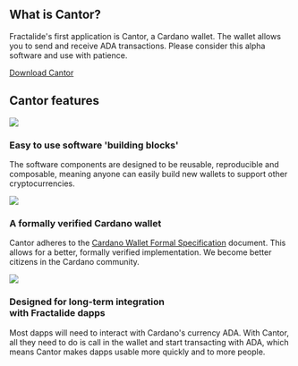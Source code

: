 <div class="cardano_wallet">
    <div class="row">
        <div class="col-lg-offset-3 col-lg-6 col-sm-offset-2 col-sm-8 col-xs-12 text-center">
            <h2 class="sub_heading_blue">What is Cantor?</h2>
            <p>
                Fractalide's first application is Cantor, a Cardano wallet. The wallet allows you to send and receive ADA transactions. Please consider this alpha software and use with patience.
            </p>
            <a class="btn btn-lg btn-default" href="#download_center">Download Cantor</a>
        </div>
    </div>
    <div class="row cantor_features">
        <div class="col-md-12 text-center">
            <h2 class="sub_heading_blue">Cantor features</h2>
        </div>
        <div class="col-lg-4 col-xs-12 text-center cantor_feature">
            <img src="/img/roadmap-min/fractal-min.png" />
            <h3>Easy to use software 'building blocks'</h3>
            <p>
                The software components are designed to be reusable, reproducible and composable, meaning anyone can easily build new wallets to support other cryptocurrencies. 
            </p>
        </div>
        <div class="col-lg-4 col-xs-12 text-center cantor_feature">
            <img src="/img/roadmap-min/fractal-min.png" />
            <h3>A formally verified Cardano wallet</h3>
            <p>
                Cantor adheres to the <a href="https://cardanodocs.com/technical/formal-specification-for-a-cardano-wallet/">Cardano Wallet Formal Specification</a> document. This allows for a better, formally verified implementation. We become better citizens in the Cardano community.
            </p>
        </div>
        <div class="col-lg-4 col-xs-12 text-center cantor_feature">
            <img src="/img/roadmap-min/fractal-min.png" />
            <h3>Designed for long-term integration <br>with Fractalide dapps</h3>
            <p>
                Most dapps will need to interact with Cardano's currency ADA. With Cantor, all they need to do is call in the wallet and start transacting with ADA, which means Cantor makes dapps usable more quickly and to more people.
            </p>
        </div>
    </div>
</div>
